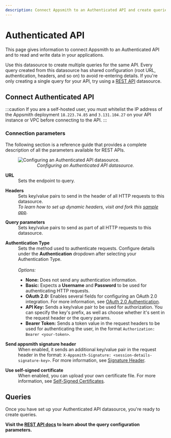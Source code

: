 ```yaml
---
description: Connect Appsmith to an Authenticated API and create queries.
---
```


# Authenticated API

This page gives information to connect Appsmith to an Authenticated API and to read and write data in your applications.

Use this datasource to create multiple queries for the same API. Every query created from this datasource has shared configuration (root URL, authentication, headers, and so on) to avoid re-entering details. If you're only creating a single query for your API, try using a [REST API](/reference/datasources/rest-api) datasource.

## Connect Authenticated API

:::caution 
If you are a self-hosted user, you must whitelist the IP address of the Appsmith deployment `18.223.74.85` and `3.131.104.27` on your API instance or VPC before connecting to the API.
:::

### Connection parameters

The following section is a reference guide that provides a complete description of all the parameters available for REST APIs.

<figure>
   <img src="/img/restapi-datasource-config.png" style= {{width:"100%", height:"auto"}} alt="Configuring an Authenticated API datasource."/>
   <figcaption align = "center"><i>Configuring an Authenticated API datasource.</i></figcaption>
</figure>
  
<dl>
  <dt><b>URL</b></dt>
  <dd>Sets the endpoint to query.</dd>
</dl>

<dl>
  <dt><b>Headers</b></dt>
  <dd>Sets key/value pairs to send in the header of all HTTP requests to this datasource.</dd>
  <dd><em>To learn how to set up dynamic headers, visit and fork this <a href="https://app.appsmith.com/applications/6200ac292cd3d95ca414dc4f/pages/624eda0551a8863d6c406760">sample app</a></em>.</dd>
</dl>

<dl>
  <dt><b>Query parameters</b></dt>
  <dd>Sets key/value pairs to send as part of all HTTP requests to this datasource.</dd>
</dl>

<dl>
  <dt><b>Authentication Type</b></dt>
  <dd>Sets the method used to authenticate requests. Configure details under the <b>Authentication</b> dropdown after selecting your Authentication Type.</dd><br/>
  <dd><i>Options:</i>
    <ul>
      <li><b>None:</b> Does not send any authentication information.</li>
      <li><b>Basic:</b> Expects a <b>Username</b> and <b>Password</b> to be used for authenticating HTTP requests.</li>
      <li><b>OAuth 2.0:</b> Enables several fields for configuring an OAuth 2.0 integration. For more information, see <a href="/core-concepts/connecting-to-data-sources/authentication/authentication-type/oauth2-authentication">OAuth 2.0 Authentication</a>.</li>
      <li><b>API Key:</b> Sends a key/value pair to be used for authorization. You can specify the key's prefix, as well as choose whether it's sent in the request header or the query params.</li>
      <li><b>Bearer Token:</b> Sends a token value in the request headers to be used for authenticating the user, in the format <code>Authorization: Bearer &lt;your-token&gt;</code>.</li>
    </ul>
  </dd>  
</dl>

<dl>
  <dt><b>Send appsmith signature header</b></dt>
  <dd>When enabled, it sends an additional key/value pair in the request header in the format: <code>X-Appsmith-Signature: &lt;session-details-signature-key&gt;</code>. For more information, see <a href="/core-concepts/connecting-to-data-sources/authentication/signature-header-in-api-actions">Signature Header</a>.</dd>
</dl>

<dl>
  <dt><b>Use self-signed certificate</b></dt>
  <dd>When enabled, you can upload your own certificate file. For more information, see <a href="/core-concepts/connecting-to-data-sources/authentication/self-signed-certificates">Self-Signed Certificates</a>.</dd>
</dl>


## Queries

Once you have set up your Authenticated API datasource, you're ready to create queries.

**Visit the [REST API docs](/reference/datasources/rest-api) to learn about the query configuration parameters.**